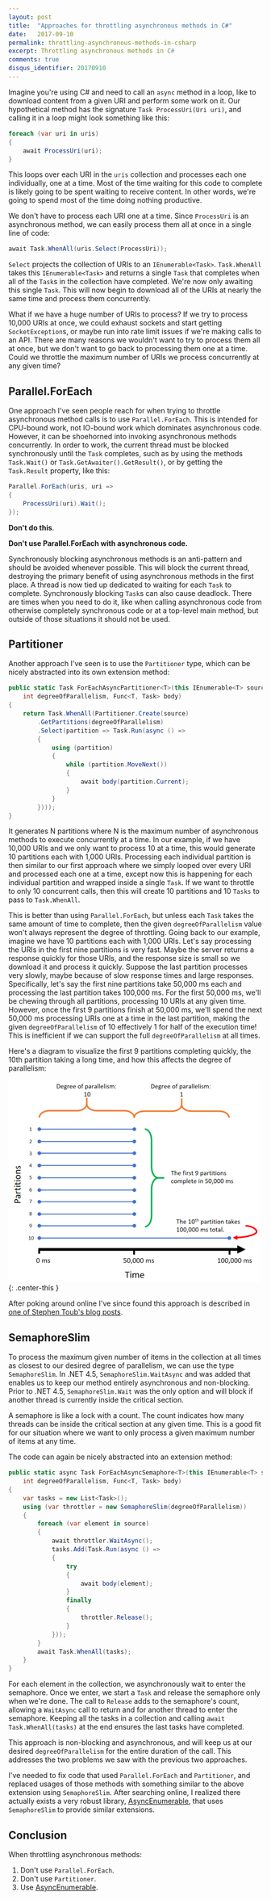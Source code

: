 ```yaml
---
layout: post
title:  "Approaches for throttling asynchronous methods in C#"
date:   2017-09-10
permalink: throttling-asynchronous-methods-in-csharp
excerpt: Throttling asynchronous methods in C#
comments: true
disqus_identifier: 20170910
---
```


Imagine you're using C# and need to call an `async` method in a loop, like to download content from a given URI and perform some work on it. Our hypothetical method has the signature `Task ProcessUri(Uri uri)`, and calling it in a loop might look something like this:

```csharp
foreach (var uri in uris)
{
    await ProcessUri(uri);
}
```

This loops over each URI in the `uris` collection and processes each one individually, one at a time. Most of the time waiting for this code to complete is likely going to be spent waiting to receive content. In other words, we're going to spend most of the time doing nothing productive.

We don't have to process each URI one at a time. Since `ProcessUri` is an asynchronous method, we can easily process them all at once in a single line of code: 

```csharp
await Task.WhenAll(uris.Select(ProcessUri));
```

`Select` projects the collection of URIs to an `IEnumerable<Task>`. `Task.WhenAll` takes this `IEnumerable<Task>` and returns a single `Task` that completes when all of the `Task`s in the collection have completed. We're now only awaiting this single `Task`. This will now begin to download all of the URIs at nearly the same time and process them concurrently.

What if we have a huge number of URIs to process? If we try to process 10,000 URIs at once, we could exhaust sockets and start getting `SocketException`s, or maybe run into rate limit issues if we're making calls to an API. There are many reasons we wouldn't want to try to process them all at once, but we don't want to go back to processing them one at a time. Could we throttle the maximum number of URIs we process concurrently at any given time? 

## Parallel.ForEach

One approach I've seen people reach for when trying to throttle asynchronous method calls is to use `Parallel.ForEach`. This is intended for CPU-bound work, not IO-bound work which dominates asynchronous code. However, it can be shoehorned into invoking asynchronous methods concurrently. In order to work, the current thread must be blocked synchronously until the `Task` completes, such as by using the methods `Task.Wait()` or `Task.GetAwaiter().GetResult()`, or by getting the `Task.Result` property, like this:

```csharp
Parallel.ForEach(uris, uri =>
{
    ProcessUri(uri).Wait();
});
```

**Don't do this**. 

**Don't use Parallel.ForEach with asynchronous code.**

Synchronously blocking asynchronous methods is an anti-pattern and should be avoided whenever possible. This will block the current thread, destroying the primary benefit of using asynchronous methods in the first place. A thread is now tied up dedicated to waiting for each `Task` to complete. Synchronously blocking `Task`s can also cause deadlock. There are times when you need to do it, like when calling asynchronous code from otherwise completely synchronous code or at a top-level main method, but outside of those situations it should not be used.

## Partitioner

Another approach I've seen is to use the `Partitioner` type, which can be nicely abstracted into its own extension method:

```csharp
public static Task ForEachAsyncPartitioner<T>(this IEnumerable<T> source, 
    int degreeOfParallelism, Func<T, Task> body)
{
    return Task.WhenAll(Partitioner.Create(source)
        .GetPartitions(degreeOfParallelism)
        .Select(partition => Task.Run(async () =>
        {
            using (partition)
            {
                while (partition.MoveNext())
                {
                    await body(partition.Current);
                }
            }
        })));
}
```

It generates N partitions where N is the maximum number of asynchronous methods to execute concurrently at a time. In our example, if we have 10,000 URIs and we only want to process 10 at a time, this would generate 10 partitions each with 1,000 URIs. Processing each individual partition is then similar to our first approach where we simply looped over every URI and processed each one at a time, except now this is happening for each individual partition and wrapped inside a single `Task`. If we want to throttle to only 10 concurrent calls, then this will create 10 partitions and 10 `Tasks` to pass to `Task.WhenAll`.

This is better than using `Parallel.ForEach`, but unless each `Task` takes the same amount of time to complete, then the given `degreeOfParallelism` value won't always represent the degree of throttling. Going back to our example, imagine we have 10 partitions each with 1,000 URIs. Let's say processing the URIs in the first nine partitions is very fast. Maybe the server returns a response quickly for those URIs, and the response size is small so we download it and process it quickly. Suppose the last partition processes very slowly, maybe because of slow response times and large responses. Specifically, let's say the first nine partitions take 50,000 ms each and processing the last partition takes 100,000 ms. For the first 50,000 ms, we'll be chewing through all partitions, processing 10 URIs at any given time. However, once the first 9 partitions finish at 50,000 ms, we'll spend the next 50,000 ms processing URIs one at a time in the last partition, making the given `degreeOfParallelism` of 10 effectively 1 for half of the execution time! This is inefficient if we can support the full `degreeOfParallelism` at all times.

Here's a diagram to visualize the first 9 partitions completing quickly, the 10th partition taking a long time, and how this affects the degree of parallelism:

![totals and percentages by score](/assets/2017-09-10-throttling-asynchronous-methods-csharp/uneven_partitions_concurrency.png){: .center-this }

After poking around online I've since found this approach is described in [one of Stephen Toub's blog posts](https://blogs.msdn.microsoft.com/pfxteam/2012/03/05/implementing-a-simple-foreachasync-part-2/).

## SemaphoreSlim

To process the maximum given number of items in the collection at all times as closest to our desired degree of parallelism, we can use the type `SemaphoreSlim`. In .NET 4.5, `SemaphoreSlim.WaitAsync` and was added that enables us to keep our method entirely asynchronous and non-blocking. Prior to .NET 4.5, `SemaphoreSlim.Wait` was the only option and will block if another thread is currently inside the critical section.

A semaphore is like a lock with a count. The count indicates how many threads can be inside the critical section at any given time. This is a good fit for our situation where we want to only process a given maximum number of items at any time.

The code can again be nicely abstracted into an extension method:

```csharp
public static async Task ForEachAsyncSemaphore<T>(this IEnumerable<T> source,
    int degreeOfParallelism, Func<T, Task> body)
{
    var tasks = new List<Task>();
    using (var throttler = new SemaphoreSlim(degreeOfParallelism))
    {
        foreach (var element in source)
        {
            await throttler.WaitAsync();
            tasks.Add(Task.Run(async () =>
            {
                try
                {
                    await body(element);
                }
                finally
                {
                    throttler.Release();
                }
            }));
        }
        await Task.WhenAll(tasks);
    }
}
```

For each element in the collection, we asynchronously wait to enter the semaphore. Once we enter, we start a `Task` and release the semaphore only when we're done. The call to `Release` adds to the semaphore's count, allowing a `WaitAsync` call to return and for another thread to enter the semaphore. Keeping all the tasks in a collection and calling `await Task.WhenAll(tasks)` at the end ensures the last tasks have completed.

This approach is non-blocking and asynchronous, and will keep us at our desired `degreeOfParallelism` for the entire duration of the call. This addresses the two problems we saw with the previous two approaches.

I've needed to fix code that used `Parallel.ForEach` and `Partitioner`, and replaced usages of those methods with something similar to the above extension using `SemaphoreSlim`. After searching online, I realized there actually exists a very robust library, [AsyncEnumerable](https://github.com/tyrotoxin/AsyncEnumerable), that uses `SemaphoreSlim` to provide similar extensions. 

## Conclusion

When throttling asynchronous methods:

1. Don't use `Parallel.ForEach`.
2. Don't use `Partitioner`.
3. Use [AsyncEnumerable](https://github.com/tyrotoxin/AsyncEnumerable).
